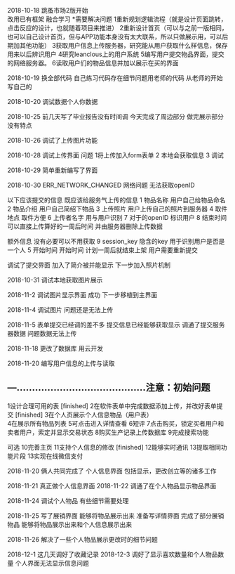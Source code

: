 2018-10-18
跳蚤市场2版开始  
改用已有框架 融合学习
*需要解决问题
  1重新规划逻辑流程（就是设计页面跳转，点击反应的设计，也就随着项目来推进）
  2重新设计首页（可以与之前一版相同，也可以自己设计首页，但与APP功能本身没有太大联系，所以只做展示用，可以后期加其他功能）
  3获取用户信息上传服务器，研究能从用户获取什么样信息，保存用来以后辨识用户
  4研究leanclous上的用户系统
  5编写用户提交物品界面，提交的网络服务器。
  6读取用户们的物品信息并加以展示在买的界面

  2018-10-19
  换全部代码 自己练习代码存在细节问题用老师的代码 从老师的开始写自己的

  2018-10-20
  调试数据个人你数据

  2018-10-25
  前几天写了毕业报告没有时间调
  今天完成了周边部分 做完展示部分 没有特点


2018-10-26
调试了上传图片功能

2018-10-28
调试上传界面
问题 1将上传加入form表单
     2 本地会获取信息
     3 调试

2018-10-29
简单重新编写了界面

2018-10-30
ERR_NETWORK_CHANGED 网络问题 无法获取openID

以下应该提交的信息  既应该给服务气上传的信息
  1 物品名称     用户自己给物品命名
  2 物品介绍     用户自己简绍下物品
  3 上传照片     用户上传自己的照片到服务器
  4 取件地点     取件方便
  6 上传者名字   用与用户识别
  7 对于的openID 标识用户
  8 结束时间     可以直接上传算好的一周后时间 并由服务器删除上传数据

额外信息 没有必要可以不用获取 
  9 session_key  隐含的key 用于识别用户是否是一个人
  5 开始时间     开始时间 计划一周后就结束上架 用户需要重新提交 

调试了提交界面 加入了简介被并能显示 下一步加入照片机制

2018-10-31
调试本地获取图片展示

2018-11-2 
调试图片显示界面 成功
下一步移植到主界面

2018-11-4
调试图片 问题还是无法上传

2018-11-5
表单提交已经调的差不多 提交信息已经能够获取显示 调通了提交服务器数据
问题数据无法上传

2018-11-18
更改了数据库 用云开发

2018-11-20
编写用户信息的上传与读取

—……………………………………注意：初始问题  
-----------------------------------------------------------------------------------------------
1设计合理可用的表                           [finished]
2在软件表单中完成数据添加上传，并改好表单提交  [finished]
3在个人页展示个人信息物品（用户表）           
4在展示所有物品列表
5可点击进入详情查看
6短评
7点击购买，锁定买者用户和卖者用户，索定并显示交易状态
8购买生产记录上传数据库
9完成搜索功能

可选
10完善主页
11支持个人信息的修改 [finished]
12能够实时通讯
13提取相同功能片段
13实现在线微信支付


2018-11-20
俩人共同完成了 个人信息界面 包括显示，更改创立等的诸多工作

2018-11-21
真正做个人信息界面
2018-11-22
调通了在个人物品显示物品界面

2018-11-24
调试个人物品 有些细节需要处理

2018-11-25
写了展销界面 能够将物品展示出来 准备写详情界面
完成了部分展销物品 能够将物品展示出来和个人信息展示出来

2018-11-26 
解决了一些个人物品展示更改时的细节问题

2018-12-1
这几天调好了收藏记录
2018-12-3 
调好了显示喜欢数量和个人物品数量
个人界面无法显示信息问题
